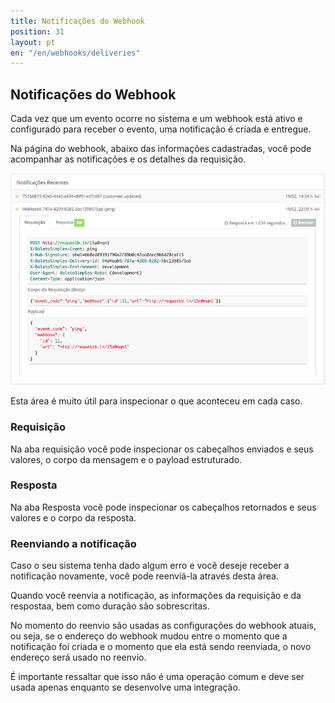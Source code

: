 ```yaml
---
title: Notificações do Webhook
position: 31
layout: pt
en: "/en/webhooks/deliveries"
---
```


## Notificações do Webhook

Cada vez que um evento ocorre no sistema e um webhook está ativo e configurado para receber o evento, uma notificação é criada e entregue.

Na página do webhook, abaixo das informações cadastradas, você pode acompanhar as notificações e os detalhes da requisição.

![](/img/webhook-deliveries.png)

Esta área é muito útil para inspecionar o que aconteceu em cada caso.

### Requisição

Na aba requisição você pode inspecionar os cabeçalhos enviados e seus valores, o corpo da mensagem e o payload estruturado.

### Resposta

Na aba Resposta você pode inspecionar os cabeçalhos retornados e seus valores e o corpo da resposta.

### Reenviando a notificação

Caso o seu sistema tenha dado algum erro e você deseje receber a notificação novamente, você pode reenviá-la através desta área.

Quando você reenvia a notificação, as informações da requisição e da respostaa, bem como duração são sobrescritas.

No momento do reenvio são usadas as configurações do webhook atuais, ou seja, se o endereço do webhook mudou entre o momento que a notificação foi criada e o momento que ela está sendo reenviada, o novo endereço será usado no reenvio.

É importante ressaltar que isso não é uma operação comum e deve ser usada apenas enquanto se desenvolve uma integração.